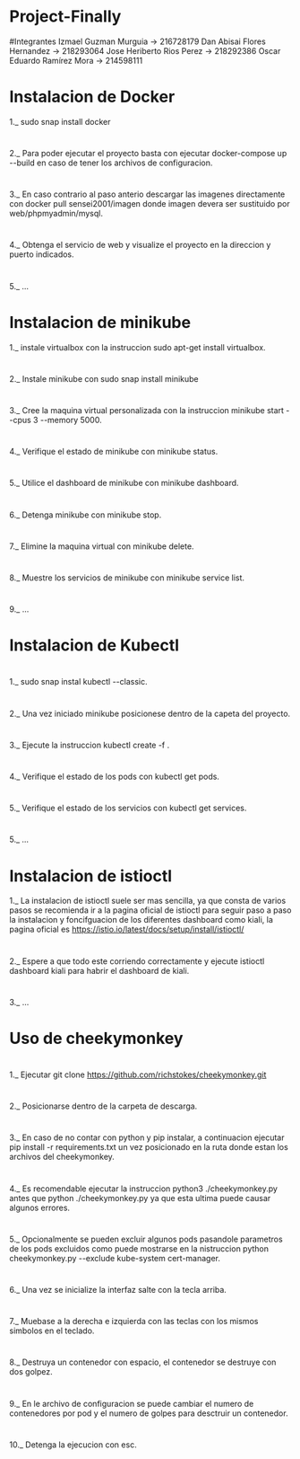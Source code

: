 # Project-Finally #
#Integrantes 
Izmael Guzman Murguia       -> 216728179
Dan Abisai Flores Hernandez -> 218293064
Jose Heriberto Rios Perez   -> 218292386
Oscar Eduardo Ramírez Mora  -> 214598111

# Instalacion de Docker
1._ sudo snap install docker
# 
2._ Para poder ejecutar el proyecto basta con ejecutar docker-compose up --build en caso de tener los archivos de configuracion.
#
3._ En caso contrario al paso anterio descargar las imagenes directamente con docker pull sensei2001/imagen donde imagen devera ser sustituido por web/phpmyadmin/mysql.
#
4._ Obtenga el servicio de web y visualize el proyecto en la direccion y puerto indicados.
#
5._ ... 
# Instalacion de minikube
1._ instale virtualbox con la instruccion sudo apt-get install virtualbox.
#
2._ Instale minikube con sudo snap install minikube
#
3._ Cree la maquina virtual personalizada con la instruccion minikube start --cpus 3 --memory 5000.
#
4._ Verifique el estado de minikube con minikube status.
#
5._ Utilice el dashboard de minikube con minikube dashboard.
#
6._ Detenga minikube con minikube stop.
#
7._ Elimine la maquina virtual con minikube delete.
#
8._ Muestre los servicios de minikube con minikube service list.
#
9._ ...
# Instalacion de Kubectl
#
1._ sudo snap instal kubectl --classic.
#
2._ Una vez iniciado minikube posicionese dentro de la capeta del proyecto.
#
3._ Ejecute la instruccion kubectl create -f .
#
4._ Verifique el estado de los pods con kubectl get pods.
#
5._ Verifique el estado de los servicios con kubectl get services.
#
5._ ...
# Instalacion de istioctl
1._ La instalacion de istioctl suele ser mas sencilla, ya que consta de varios pasos se recomienda ir a la pagina oficial de istioctl para seguir paso a paso la instalacion y foncifguacion de los diferentes dashboard como kiali, la pagina oficial es https://istio.io/latest/docs/setup/install/istioctl/
#
2._ Espere a que todo este corriendo correctamente y ejecute istioctl dashboard kiali para habrir el dashboard de kiali.
#
3._ ...
# Uso de cheekymonkey
#
1._ Ejecutar git clone https://github.com/richstokes/cheekymonkey.git
#
2._ Posicionarse dentro de la carpeta de descarga.
#
3._ En caso de no contar con python y pip instalar, a continuacion ejecutar pip install -r requirements.txt un vez  posicionado en la ruta donde estan los archivos del cheekymonkey.
#
4._ Es recomendable ejecutar la instruccion python3 ./cheekymonkey.py antes que python ./cheekymonkey.py ya que esta ultima puede causar algunos errores.
#
5._ Opcionalmente se pueden excluir algunos pods pasandole parametros de los pods excluidos como puede mostrarse en la nistruccion python cheekymonkey.py --exclude kube-system cert-manager.
#
6._ Una vez se inicialize la interfaz salte con la tecla arriba.
#
7._ Muebase a la derecha e izquierda con las teclas con los mismos simbolos en el teclado.
#
8._ Destruya un contenedor con espacio, el contenedor se destruye con dos golpez.
#
9._ En le archivo de configuracion se puede cambiar el numero de contenedores por pod y el numero de golpes para desctruir un contenedor.
#
10._ Detenga la ejecucion con esc.
